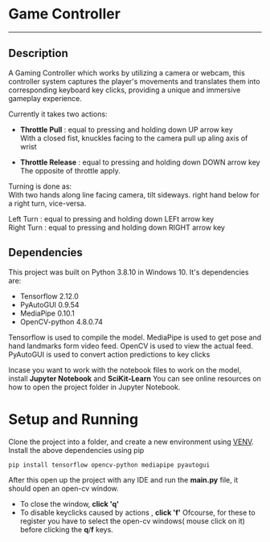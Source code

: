 # Game Controller
---
## Description

A Gaming Controller which works by utilizing a camera or webcam, this controller system captures the player's movements and translates them into corresponding keyboard key clicks, providing a unique and immersive gameplay experience.

Currently it takes two actions:

 * **Throttle Pull** : equal to pressing and holding down UP arrow key  
   With a closed fist, knuckles facing to the camera pull up aling axis of wrist
   
 * **Throttle Release** : equal to pressing and holding down DOWN arrow key  
   The opposite of throttle apply.
   
Turning is done as:   
   With two hands along line facing camera, tilt sideways. right hand below for a right turn, vice-versa.  
   
   Left Turn : equal to pressing and holding down LEFt arrow key  
   Right Turn : equal to pressing and holding down RIGHT arrow key  
   
## Dependencies

This project was built on Python 3.8.10 in Windows 10. It's dependencies are:

   * Tensorflow 2.12.0
   * PyAutoGUI 0.9.54
   * MediaPipe 0.10.1
   * OpenCV-python 4.8.0.74
     
Tensorflow is used to compile the model. MediaPipe is used to get pose and hand landmarks form video feed. OpenCV is used to view the actual feed. PyAutoGUI is used to convert action predictions to key clicks

Incase you want to work with the notebook files to work on the model, install **Jupyter Notebook** and **SciKit-Learn**
You can see online resources on how to open the project folder in Jupyter Notebook.

# Setup and Running 

Clone the project into a folder, and create a new environment using [VENV](https://docs.python.org/3/library/venv.html). Install the above dependencies using pip

`pip install tensorflow opencv-python mediapipe pyautogui`

After this open up the project with any IDE and run the **main.py** file, it should open an open-cv window. 
* To close the window, **click 'q'**
* To disable keyclicks caused by actions , **click 'f'**
Ofcourse, for these to register you have to select the open-cv windows( mouse click on it) before clicking the **q**/**f** keys.
